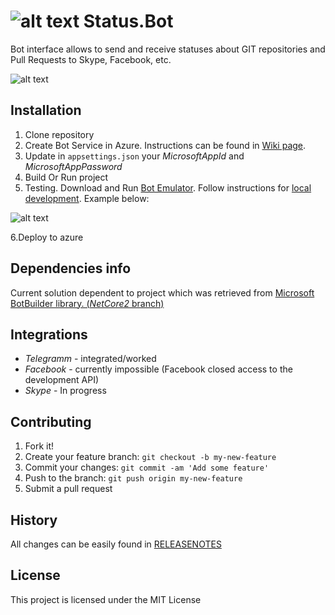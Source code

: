 # ![alt text](https://raw.githubusercontent.com/Boriszn/Status.Bot/feature/github-intergration/assets/img/msbot-framework-demo.png "Logo Title Text 1") Status.Bot

Bot interface allows to send and receive statuses about GIT repositories and Pull Requests to Skype, Facebook, etc.

![alt text](https://raw.githubusercontent.com/Boriszn/Status.Bot/feature/github-intergration/assets/img/StatusBotDiagram.png "Logo Title Text 1")


## Installation

1. Clone repository
2. Create Bot Service in Azure. Instructions can be found in [Wiki page](https://github.com/Boriszn/Status.Bot/wiki).
3. Update in `appsettings.json` your _MicrosoftAppId_ and _MicrosoftAppPassword_
4. Build Or Run project
5. Testing. Download and Run [Bot Emulator](https://github.com/Microsoft/BotFramework-Emulator). Follow instructions for [local development](https://github.com/Microsoft/BotFramework-Emulator/wiki/Getting-Started#connect-to-a-bot-running-on-localhost). Example below:

![alt text](https://raw.githubusercontent.com/Boriszn/Status.Bot/feature/github-intergration/assets/img/BotLocalEmulator.png "Logo Title Text 1")

6.Deploy to azure

## Dependencies info

Current solution dependent to project which was retrieved from [Microsoft BotBuilder library. (_NetCore2_ branch)](https://github.com/Microsoft/BotBuilder/tree/NetCore2)

## Integrations

* *Telegramm* - integrated/worked
* *Facebook* - currently impossible (Facebook closed access to the development API)
* *Skype* - In progress

## Contributing

1. Fork it!
2. Create your feature branch: `git checkout -b my-new-feature`
3. Commit your changes: `git commit -am 'Add some feature'`
4. Push to the branch: `git push origin my-new-feature`
5. Submit a pull request

## History

All changes can be easily found in [RELEASENOTES](ReleaseNotes.md)

## License

This project is licensed under the MIT License
